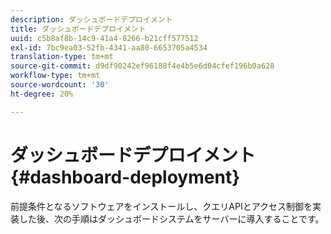```yaml
---
description: ダッシュボードデプロイメント
title: ダッシュボードデプロイメント
uuid: c5b8af8b-14c9-41a4-8266-b21cff577512
exl-id: 7bc9ea03-52fb-4341-aa80-6653705a4534
translation-type: tm+mt
source-git-commit: d9df90242ef96188f4e4b5e6d04cfef196b0a628
workflow-type: tm+mt
source-wordcount: '30'
ht-degree: 20%

---
```


# ダッシュボードデプロイメント{#dashboard-deployment}

前提条件となるソフトウェアをインストールし、クエリAPIとアクセス制御を実装した後、次の手順はダッシュボードシステムをサーバーに導入することです。

